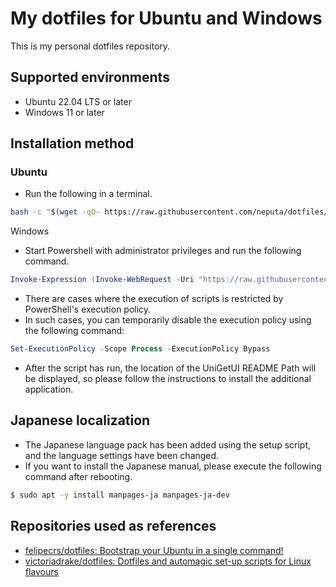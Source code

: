 # My dotfiles for Ubuntu and Windows

This is my personal dotfiles repository.

## Supported environments

- Ubuntu 22.04 LTS or later
- Windows 11 or later

## Installation method

### Ubuntu

- Run the following in a terminal.

```bash
bash -c "$(wget -qO- https://raw.githubusercontent.com/neputa/dotfiles/refs/heads/main/setup.sh)"
```

Windows

- Start Powershell with administrator privileges and run the following command.

```powershell
Invoke-Expression (Invoke-WebRequest -Uri "https://raw.githubusercontent.com/neputa/dotfiles/refs/heads/main/setup-windows.ps1").Content
```

- There are cases where the execution of scripts is restricted by PowerShell's execution policy.
- In such cases, you can temporarily disable the execution policy using the following command:

```powershell
Set-ExecutionPolicy -Scope Process -ExecutionPolicy Bypass
```

- After the script has run, the location of the UniGetUI README Path will be displayed, so please follow the instructions to install the additional application.

## Japanese localization

- The Japanese language pack has been added using the setup script, and the language settings have been changed.
- If you want to install the Japanese manual, please execute the following command after rebooting.

```bash
$ sudo apt -y install manpages-ja manpages-ja-dev
```

## Repositories used as references

- [felipecrs/dotfiles: Bootstrap your Ubuntu in a single command!](https://github.com/felipecrs/dotfiles)
- [victoriadrake/dotfiles: Dotfiles and automagic set-up scripts for Linux flavours](https://github.com/victoriadrake/dotfiles)
